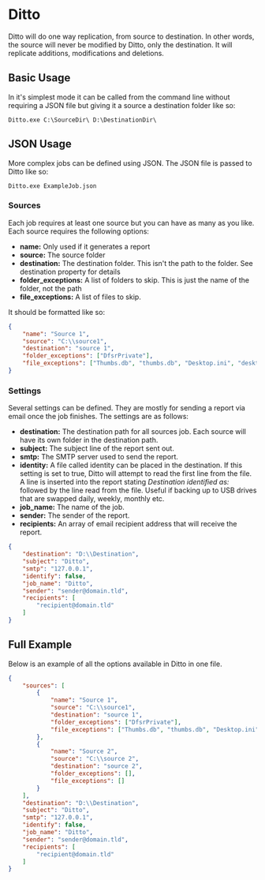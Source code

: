 # Ditto
Ditto will do one way replication, from source to destination. In other words, the source will never be modified by Ditto, only the destination. It will replicate additions, modifications and deletions.

## Basic Usage
In it's simplest mode it can be called from the command line without requiring a JSON file but giving it a source a destination folder like so:

```
Ditto.exe C:\SourceDir\ D:\DestinationDir\
```

## JSON Usage
More complex jobs can be defined using JSON. The JSON file is passed to Ditto like so:

```
Ditto.exe ExampleJob.json
```

### Sources
Each job requires at least one source but you can have as many as you like. Each source requires the following options:

* **name:** Only used if it generates a report
* **source:** The source folder
* **destination:** The destination folder. This isn't the path to the folder. See destination property for details
* **folder_exceptions:** A list of folders to skip. This is just the name of the folder, not the path
* **file_exceptions:** A list of files to skip.

It should be formatted like so:

```json
{
    "name": "Source 1",
    "source": "C:\\source1",
    "destination": "source 1",
    "folder_exceptions": ["DfsrPrivate"],
    "file_exceptions": ["Thumbs.db", "thumbs.db", "Desktop.ini", "desktop.ini"]
}
```

### Settings
Several settings can be defined. They are mostly for sending a report via email once the job finishes. The settings are as follows:

* **destination:** The destination path for all sources job. Each source will have its own folder in the destination path.
* **subject:** The subject line of the report sent out.
* **smtp:** The SMTP server used to send the report.
* **identity:** A file called identity can be placed in the destination. If this setting is set to true, Ditto will attempt to read the first line from the file. A line is inserted into the report stating *Destination identified as:* followed by the line read from the file. Useful if backing up to USB drives that are swapped daily, weekly, monthly etc.
* **job_name:** The name of the job.
* **sender:** The sender of the report.
* **recipients:** An array of email recipient address that will receive the report.

```json
{
    "destination": "D:\\Destination",
    "subject": "Ditto",
    "smtp": "127.0.0.1",
    "identify": false,
    "job_name": "Ditto",
    "sender": "sender@domain.tld",
    "recipients": [
        "recipient@domain.tld"
    ]
}
```


## Full Example
Below is an example of all the options available in Ditto in one file.

```json
{
    "sources": [
        {
            "name": "Source 1",
            "source": "C:\\source1",
            "destination": "source 1",
            "folder_exceptions": ["DfsrPrivate"],
            "file_exceptions": ["Thumbs.db", "thumbs.db", "Desktop.ini", "desktop.ini"]
        },
        {
            "name": "Source 2",
            "source": "C:\\source 2",
            "destination": "source 2",
            "folder_exceptions": [],
            "file_exceptions": []
        }
    ],
    "destination": "D:\\Destination",
    "subject": "Ditto",
    "smtp": "127.0.0.1",
    "identify": false,
    "job_name": "Ditto",
    "sender": "sender@domain.tld",
    "recipients": [
        "recipient@domain.tld"
    ]
}
```
